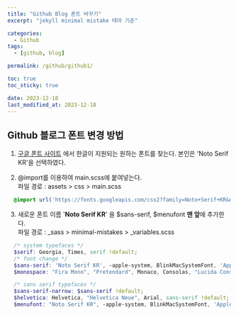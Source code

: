 ```yaml
---
title: "Github Blog 폰트 바꾸기"
excerpt: "jekyll minimal mistake 테마 기준"

categories:
  - Github
tags:
  - [github, blog]

permalink: /github/github1/

toc: true
toc_sticky: true

date: 2023-12-18
last_modified_at: 2023-12-18
---
```

## Github 블로그 폰트 변경 방법
  1. [구글 폰트 사이트](https://fonts.google.com/?sort=popularity&subset=korean&noto.script=Kore) 에서 한글이 지원되는 원하는 폰트를 찾는다. 본인은 'Noto Serif KR'을 선택하였다.

  2. @import를 이용하여 main.scss에 붙여넣는다.<br>
  파일 경로 : assets > css > main.scss
  ```scss
    @import url('https://fonts.googleapis.com/css2?family=Noto+Serif+KR&display=swap');
  ```

  3. 새로운 폰트 이름 '**Noto Serif KR**' 을 $sans-serif, $menufont **맨 앞**에 추가한다.<br>파일 경로 : _sass > minimal-mistakes > _variables.scss 
  ```scss
    /* system typefaces */
    $serif: Georgia, Times, serif !default;
    /* font change */
    $sans-serif: 'Noto Serif KR', -apple-system, BlinkMacSystemFont, 'Apple SD Gothic Neo', "Montserrat", "Pretendard", "Merriweather", sans-serif !default;
    $monospace: "Fira Mono", "Pretendard", Monaco, Consolas, "Lucida Console", monospace !default;

    /* sans serif typefaces */
    $sans-serif-narrow: $sans-serif !default;
    $helvetica: Helvetica, "Helvetica Neue", Arial, sans-serif !default;
    $menufont: "Noto Serif KR", -apple-system, BlinkMacSystemFont, 'Apple SD Gothic Neo', "Montserrat", "BioRhyme", "Pretendard", sans-serif !default;
  ```

  
  
